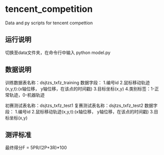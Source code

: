 # tencent_competition
Data and py scripts for tencent compettion

## 运行说明
切换至data文件夹，在命令行中输入 python model.py

## 数据说明
训练数据表名称：dsjtzs_txfz_training
数据字段：
1.编号id
2.鼠标移动轨迹(x,y,t):(x轴位移， y轴位移，在该点的时间戳)
3.目标坐标(x,y)
4.类别标签：1-正常轨迹，0-机器轨迹
  
初赛测试表名称：dsjtzs_txfz_test1
复赛测试表名称：dsjtzs_txfz_test2
数据字段：
1.编号id
2.鼠标移动轨迹(x,y,t):(x轴位移， y轴位移，在该点的时间戳)
3.目标坐标(x,y)
  
## 测评标准
最终得分F = 5PR/(2P+3R)*100
